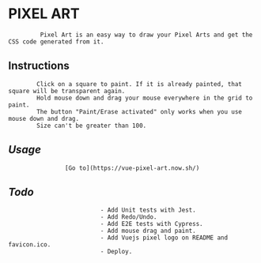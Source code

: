 #                                         **PIXEL  ART**
             Pixel Art is an easy way to draw your Pixel Arts and get the CSS code generated from it. 
##                                       **Instructions**
            Click on a square to paint. If it is already painted, that square will be transparent again.
            Hold mouse down and drag your mouse everywhere in the grid to paint.
            The button "Paint/Erase activated" only works when you use mouse down and drag.
            Size can't be greater than 100.

##                                        ***Usage***
                    [Go to](https://vue-pixel-art.now.sh/)

##                                         ***Todo***

                              - Add Unit tests with Jest.
                              - Add Redo/Undo.
                              - Add E2E tests with Cypress.
                              - Add mouse drag and paint.
                              - Add Vuejs pixel logo on README and favicon.ico.
                              - Deploy.
